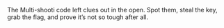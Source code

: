 The Multi-shooti code left clues out in the open. Spot them, steal the key, grab the flag, and prove it’s not so tough after all.
